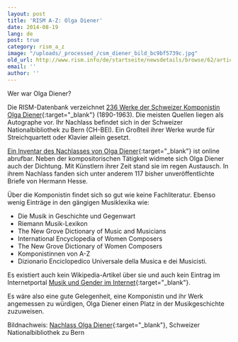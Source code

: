 ```yaml
---
layout: post
title: 'RISM A-Z: Olga Diener'
date: 2014-08-19
lang: de
post: true
category: rism_a_z
image: "/uploads/_processed_/csm_diener_bild_bc9bf5739c.jpg"
old_url: http://www.rism.info/de/startseite/newsdetails/browse/62/article/64/rism-a-z-olga-diener.html
email: ''
author: ''
---
```



Wer war Olga Diener?

Die RISM-Datenbank verzeichnet [236 Werke der Schweizer Komponistin Olga Diener](https://opac.rism.info/metaopac/search?View=rism&View=rism&author=olga+diener){:target="_blank"} (1890-1963). Die meisten Quellen liegen als Autographe vor. Ihr Nachlass befindet sich in der Schweizer Nationalbibliothek zu Bern (CH-BEl). Ein Großteil ihrer Werke wurde für Streichquartett oder Klavier allein gesetzt.

[Ein Inventar des Nachlasses von Olga Diener](http://ead.nb.admin.ch/html/diener.html){:target="_blank"} ist online abrufbar. Neben der kompositorischen Tätigkeit widmete sich Olga Diener auch der Dichtung. Mit Künstlern ihrer Zeit stand sie im regen Austausch. In ihrem Nachlass fanden sich unter anderem 117 bisher unveröffentlichte Briefe von Hermann Hesse.

Über die Komponistin findet sich so gut wie keine Fachliteratur. Ebenso wenig Einträge in den gängigen Musiklexika wie:

- Die Musik in Geschichte und Gegenwart
- Riemann Musik-Lexikon
- The New Grove Dictionary of Music and Musicians
- International Encyclopedia of Women Composers
- The New Grove Dictionary of Women Composers
- Komponistinnen von A-Z
- Dizionario Enciclopedico Universale della Musica e dei Musicisti.

Es existiert auch kein Wikipedia-Artikel über sie und auch kein Eintrag im Internetportal [Musik und Gender im Internet](http://mugi.hfmt-hamburg.de/){:target="_blank"}.

Es wäre also eine gute Gelegenheit, eine Komponistin und ihr Werk angemessen zu würdigen, Olga Diener einen Platz in der Musikgeschichte zuzuweisen.

Bildnachweis: [Nachlass Olga Diener](http://ead.nb.admin.ch/html/diener.html){:target="_blank"}, Schweizer Nationalbibliothek zu Bern